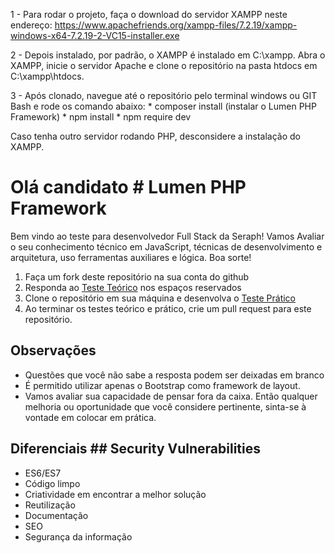 1 - Para rodar o projeto, faça o download do servidor XAMPP neste endereço: https://www.apachefriends.org/xampp-files/7.2.19/xampp-windows-x64-7.2.19-2-VC15-installer.exe

2 - Depois instalado, por padrão, o XAMPP é instalado em C:\xampp. Abra o XAMPP, inicie o servidor Apache e clone o repositório na pasta htdocs em C:\xampp\htdocs.

3 - Após clonado, navegue até o repositório pelo terminal windows ou GIT Bash e rode os comando abaixo: 
    * composer install (instalar o Lumen PHP Framework)
    * npm install 
    * npm require dev

Caso tenha outro servidor rodando PHP, desconsidere a instalação do XAMPP.


# Olá candidato	# Lumen PHP Framework

Bem vindo ao teste para desenvolvedor Full Stack da Seraph! Vamos Avaliar o seu conhecimento técnico em JavaScript, técnicas de desenvolvimento e arquitetura, uso ferramentas auxiliares e lógica. Boa sorte!	

1. Faça um fork deste repositório na sua conta do github	
2. Responda ao [Teste Teórico](teste-teorico.md) nos espaços reservados
3. Clone o repositório em sua máquina e desenvolva o [Teste Prático](teste-pratico.md)	
4. Ao terminar os testes teórico e prático, crie um pull request para este repositório.	

## Observações	
 * Questões que você não sabe a resposta podem ser deixadas em branco
 * É permitido utilizar apenas o Bootstrap como framework de layout.	
 * Vamos avaliar sua capacidade de pensar fora da caixa. Então qualquer melhoria ou oportunidade que você considere pertinente, sinta-se à vontade em colocar em prática.

 ## Diferenciais	## Security Vulnerabilities
* ES6/ES7	
* Código limpo	
* Criatividade em encontrar a melhor solução
* Reutilização	
* Documentação
* SEO	
* Segurança da informação
